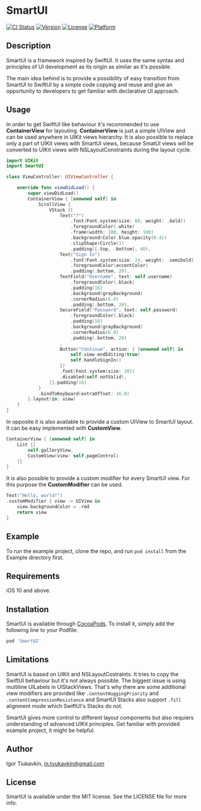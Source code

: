 # SmartUI

[![CI Status](https://img.shields.io/travis/Reikjavik/SmartUI.svg?style=flat)](https://travis-ci.org/Reikjavik/SmartUI)
[![Version](https://img.shields.io/cocoapods/v/SmartUI.svg?style=flat)](https://cocoapods.org/pods/SmartUI)
[![License](https://img.shields.io/cocoapods/l/SmartUI.svg?style=flat)](https://cocoapods.org/pods/SmartUI)
[![Platform](https://img.shields.io/cocoapods/p/SmartUI.svg?style=flat)](https://cocoapods.org/pods/SmartUI)

## Description

SmartUI is a framework inspired by SwiftUI. It uses the same syntax and principles of UI development as its origin as similar as it's possible. 

The main idea behind is to provide a possibility of easy transition from SmartUI to SwiftUI by a simple code copying and reuse and give an opportunity to developers to get familiar with declarative UI approach.

## Usage

In order to get SwiftUI like behaviour it's recommended to use **ContainerView** for layouting. **ContainerView** is just a simple UIView and can be used anywhere in UIKit views hierarchy. It is also possible to replace only a part of UIKit views with SmartUI views, because SmatUI views will be converted to UIKit views with NSLayoutConstraints during the layout cycle. 
```swift
import UIKit
import SmartUI

class ViewController: UIViewController {

    override func viewDidLoad() {
        super.viewDidLoad()
        ContainerView { [unowned self] in
            ScrollView {
                VStack {[
                    Text("?")
                        .font(Font.system(size: 60, weight: .bold))
                        .foregroundColor(.white)
                        .frame(width: 100, height: 100)
                        .background(Color.blue.opacity(0.4))
                        .clipShape(Circle())
                        .padding([.top, .bottom], 40),
                    Text("Sign In")
                        .font(Font.system(size: 24, weight: .semibold))
                        .foregroundColor(accentColor)
                        .padding(.bottom, 20),
                    TextField("Username", text: self.username)
                        .foregroundColor(.black)
                        .padding(16)
                        .background(grayBackground)
                        .cornerRadius(6.0)
                        .padding(.bottom, 20),
                    SecureField("Password", text: self.password)
                        .foregroundColor(.black)
                        .padding(16)
                        .background(grayBackground)
                        .cornerRadius(6.0)
                        .padding(.bottom, 20)
                    ,
                    Button("Continue", action: { [unowned self] in
                        self.view.endEditing(true)
                        self.handleSignIn()
                    })
                    .font(Font.system(size: 20))
                    .disabled(self.notValid),
                ]}.padding(16)
            }
            .bindToKeyboard(extraOffset: 16.0)
        }.layout(in: view)
    }
}
```
In opposite it is also available to provide a custom UIView to SmartUI layout. It can be easy implemented with **CustomView**.
```swift
ContainerView { [unowned self] in
    List {[
        self.galleryView,
        CustomView(view: self.pageControl)
    ]}
}
```
It is also possible to provide a custom modifier for every SmartUI view. For this purpose the **CustomModifier** can be used. 
```swift
Text("Hello, world!")
.customModifier { view -> UIView in
    view.backgroundColor = .red
    return view
}
```

## Example

To run the example project, clone the repo, and run `pod install` from the Example directory first.

## Requirements

iOS 10 and above.

## Installation

SmartUI is available through [CocoaPods](https://cocoapods.org). To install
it, simply add the following line to your Podfile:

```ruby
pod 'SmartUI'
```
## Limitations

SmartUI is based on UIKit and NSLayoutCostraints. It tries to copy the SwiftUI behaviour but it's not always possible. The biggest issue is using multiline UILabels in UIStackViews. That's why there are some additional view modifiers are provided like `.contentHuggingPriority` and `.contentCompressionResistance` and SmartUI Stacks also support `.fill` alignment mode which SwiftUI's Stacks do not.

SmartUI gives more control to different layout components but also requiers understanding of advanced UIKit principles. Get familiar with provided example project, it might be helpful.  

## Author

Igor Tiukavkin, in.tyukavkin@gmail.com

## License

SmartUI is available under the MIT license. See the LICENSE file for more info.
